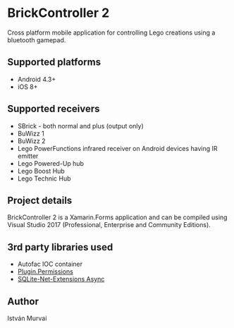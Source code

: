 # BrickController 2

Cross platform mobile application for controlling Lego creations using a bluetooth gamepad.

## Supported platforms

- Android 4.3+
- iOS 8+

## Supported receivers

- SBrick - both normal and plus (output only)
- BuWizz 1
- BuWizz 2
- Lego PowerFunctions infrared receiver on Android devices having IR emitter
- Lego Powered-Up hub
- Lego Boost Hub
- Lego Technic Hub

## Project details

BrickController 2 is a Xamarin.Forms application and can be compiled using Visual Studio 2017 (Professional, Enterprise and Community Editions).

## 3rd party libraries used

- Autofac IOC container
- [Plugin.Permissions](https://github.com/jamesmontemagno/PermissionsPlugin)
- [SQLite-Net-Extensions Async](https://bitbucket.org/twincoders/sqlite-net-extensions)

## Author

István Murvai
